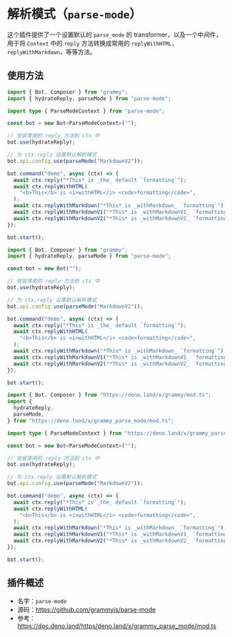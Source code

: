 # 解析模式（`parse-mode`）

这个插件提供了一个设置默认的 `parse_mode` 的 transformer，以及一个中间件，用于将 `Context` 中的 `reply` 方法转换成常用的 `replyWithHTML`，`replyWithMarkdown`，等等方法。

## 使用方法

<CodeGroup>
  <CodeGroupItem title="TS" active>

```ts
import { Bot, Composer } from "grammy";
import { hydrateReply, parseMode } from "parse-mode";

import type { ParseModeContext } from "parse-mode";

const bot = new Bot<ParseModeContext>("");

// 安装常用的 reply 方法到 ctx 中
bot.use(hydrateReply);

// 为 ctx.reply 设置默认解析模式
bot.api.config.use(parseMode("MarkdownV2"));

bot.command("demo", async (ctx) => {
  await ctx.reply("*This* is _the_ default `formatting`");
  await ctx.replyWithHTML(
    "<b>This</b> is <i>withHTML</i> <code>formatting</code>",
  );
  await ctx.replyWithMarkdown("*This* is _withMarkdown_ `formatting`");
  await ctx.replyWithMarkdownV1("*This* is _withMarkdownV1_ `formatting`");
  await ctx.replyWithMarkdownV2("*This* is _withMarkdownV2_ `formatting`");
});

bot.start();
```

</CodeGroupItem>
 <CodeGroupItem title="JS">

```js
import { Bot, Composer } from "grammy";
import { hydrateReply, parseMode } from "parse-mode";

const bot = new Bot("");

// 安装常用的 reply 方法到 ctx 中
bot.use(hydrateReply);

// 为 ctx.reply 设置默认解析模式
bot.api.config.use(parseMode("MarkdownV2"));

bot.command("demo", async (ctx) => {
  await ctx.reply("*This* is _the_ default `formatting`");
  await ctx.replyWithHTML(
    "<b>This</b> is <i>withHTML</i> <code>formatting</code>",
  );
  await ctx.replyWithMarkdown("*This* is _withMarkdown_ `formatting`");
  await ctx.replyWithMarkdownV1("*This* is _withMarkdownV1_ `formatting`");
  await ctx.replyWithMarkdownV2("*This* is _withMarkdownV2_ `formatting`");
});

bot.start();
```

</CodeGroupItem>
 <CodeGroupItem title="Deno">

```ts
import { Bot, Composer } from "https://deno.land/x/grammy/mod.ts";
import {
  hydrateReply,
  parseMode,
} from "https://deno.land/x/grammy_parse_mode/mod.ts";

import type { ParseModeContext } from "https://deno.land/x/grammy_parse_mode/mod.ts";

const bot = new Bot<ParseModeContext>("");

// 安装常用的 reply 方法到 ctx 中
bot.use(hydrateReply);

// 为 ctx.reply 设置默认解析模式
bot.api.config.use(parseMode("MarkdownV2"));

bot.command("demo", async (ctx) => {
  await ctx.reply("*This* is _the_ default `formatting`");
  await ctx.replyWithHTML(
    "<b>This</b> is <i>withHTML</i> <code>formatting</code>",
  );
  await ctx.replyWithMarkdown("*This* is _withMarkdown_ `formatting`");
  await ctx.replyWithMarkdownV1("*This* is _withMarkdownV1_ `formatting`");
  await ctx.replyWithMarkdownV2("*This* is _withMarkdownV2_ `formatting`");
});

bot.start();
```

</CodeGroupItem>
</CodeGroup>

## 插件概述

- 名字：`parse-mode`
- 源码：<https://github.com/grammyjs/parse-mode>
- 参考：<https://doc.deno.land/https/deno.land/x/grammy_parse_mode/mod.ts>
